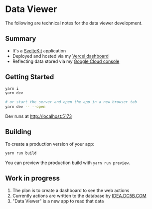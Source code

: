 # Data Viewer

The following are technical notes for the data viewer development.

## Summary

- It's a [SvelteKit](https://kit.svelte.dev/) application
- Deployed and hosted via my [Vercel dashboard](https://vercel.com/dashboard)
- Reflecting data stored via my [Google Cloud console](https://console.cloud.google.com/)

## Getting Started

```bash
yarn i
yarn dev

# or start the server and open the app in a new browser tab
yarn dev -- --open
```

Dev runs at [http://localhost:5173](http://localhost:5173)

## Building

To create a production version of your app:

```bash
yarn run build
```

You can preview the production build with `yarn run preview`.

## Work in progress

1. The plan is to create a dashboard to see the web actions
2. Currently actions are written to the database by [IDEA.DC5B.COM](https://idea.dc5b.com/)
3. "Data Viewer" is a new app to read that data
